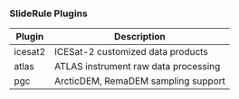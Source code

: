 ### SlideRule Plugins

| Plugin  | Description |
|---------|-------------|
| icesat2 | ICESat-2 customized data products |
| atlas | ATLAS instrument raw data processing |
| pgc | ArcticDEM, RemaDEM sampling support |
